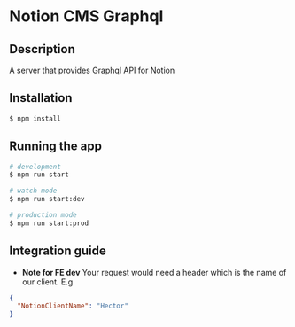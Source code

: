 # Notion CMS Graphql

## Description

A server that provides Graphql API for Notion

## Installation

```bash
$ npm install
```

## Running the app

```bash
# development
$ npm run start

# watch mode
$ npm run start:dev

# production mode
$ npm run start:prod
```

## Integration guide

- **Note for FE dev** Your request would need a header which is the name of our client. E.g

```json
{
  "NotionClientName": "Hector"
}
```
